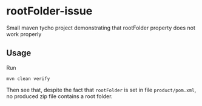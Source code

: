rootFolder-issue
================

Small maven tycho project demonstrating that rootFolder property does not work properly

## Usage

Run 

    mvn clean verify
  
Then see that, despite the fact that `rootFolder` is set in file `product/pom.xml`, no produced zip file contains a root folder.  
